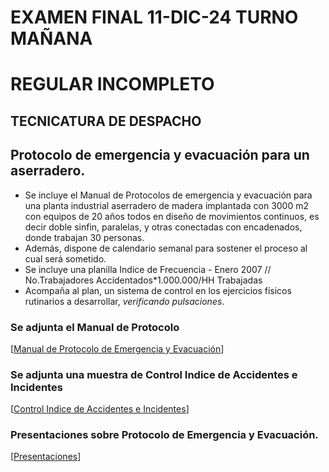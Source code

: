    # EXAMEN FINAL 11-DIC-24 TURNO MAÑANA
   # REGULAR INCOMPLETO
   ## TECNICATURA DE DESPACHO 
   
   ## Protocolo de emergencia y evacuación para un aserradero.

   * Se incluye el Manual de Protocolos de emergencia y evacuación para una planta industrial aserradero de madera implantada con 3000 m2 con equipos de 20 años todos en diseño de movimientos continuos, es decir doble sinfin, paralelas, y otras conectadas con encadenados, donde trabajan 30 personas.
   * Además, dispone de calendario semanal para sostener el proceso al cual será sometido.
   * Se incluye una planilla Indice de Frecuencia - Enero 2007 // No.Trabajadores Accidentados*1.000.000/HH Trabajadas
   * Acompaña al plan, un sistema de control en los ejercicios físicos rutinarios a desarrollar, _verificando pulsaciones_.
   
   ### Se adjunta el Manual de Protocolo
   [[Manual de Protocolo de Emergencia y Evacuación](https://docs.google.com/document/d/1MiwDkjfCYvW2kEi2VeS5dNEB1actn-6-CcChIOsJ9hM/edit?usp=sharing)]
   
   ### Se adjunta una muestra de Control Indice de Accidentes e Incidentes
   [[Control Indice de Accidentes e Incidentes](https://docs.google.com/spreadsheets/d/1xMsgq2ZyZ8OeLbqwnNi3dISR852tLItKrhGhwsQeQBg/edit?usp=sharing)]
   
   ### Presentaciones sobre Protocolo de Emergencia y Evacuación.
   [[Presentaciones](https://gamma.app/docs/Protocolo-de-Emergencia-y-Evacuacion-ji9dm113bldqadv)]
   
